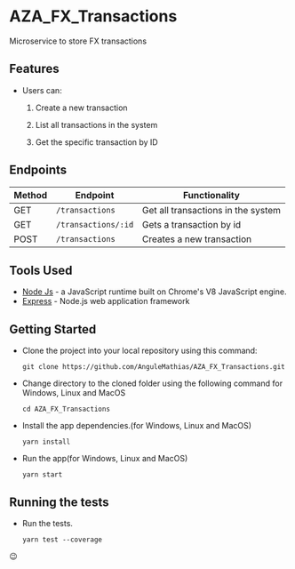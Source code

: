 # AZA_FX_Transactions

Microservice to store FX transactions

## Features

- Users can:

    1. Create a new transaction

    2. List all transactions in the system

    3. Get the specific transaction by ID

## Endpoints

| Method | Endpoint            | Functionality                      |
| ------ | ------------------- | ---------------------------------- |
| GET    | `/transactions`     | Get all transactions in the system |
| GET    | `/transactions/:id` | Gets a transaction by id           |
| POST   | `/transactions`     | Creates a new transaction          |

## Tools Used

- [Node Js](https://nodejs.org/en/) - a JavaScript runtime built on Chrome's V8 JavaScript engine.
- [Express](https://expressjs.com/) - Node.js web application framework

## Getting Started

- Clone the project into your local repository using this command:

  `git clone https://github.com/AnguleMathias/AZA_FX_Transactions.git`

- Change directory to the cloned folder using the following command for Windows, Linux and MacOS

  `cd AZA_FX_Transactions`

* Install the app dependencies.(for Windows, Linux and MacOS)

  `yarn install`

* Run the app(for Windows, Linux and MacOS)

  `yarn start`

## Running the tests

- Run the tests.

  `yarn test --coverage`

:wink:
